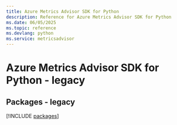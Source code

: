 ```yaml
---
title: Azure Metrics Advisor SDK for Python
description: Reference for Azure Metrics Advisor SDK for Python
ms.date: 06/05/2025
ms.topic: reference
ms.devlang: python
ms.service: metricsadvisor
---
```

# Azure Metrics Advisor SDK for Python - legacy
## Packages - legacy
[!INCLUDE [packages](metrics-advisor-index.md)]